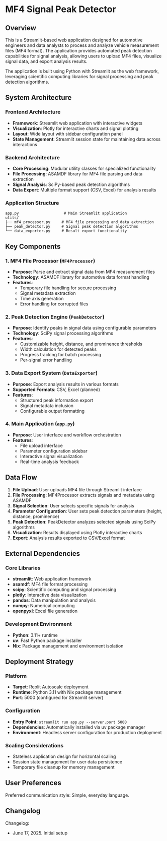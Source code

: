 # MF4 Signal Peak Detector

## Overview

This is a Streamlit-based web application designed for automotive engineers and data analysts to process and analyze vehicle measurement files (MF4 format). The application provides automated peak detection capabilities for signal analysis, allowing users to upload MF4 files, visualize signal data, and export analysis results.

The application is built using Python with Streamlit as the web framework, leveraging scientific computing libraries for signal processing and peak detection algorithms.

## System Architecture

### Frontend Architecture
- **Framework**: Streamlit web application with interactive widgets
- **Visualization**: Plotly for interactive charts and signal plotting
- **Layout**: Wide layout with sidebar configuration panel
- **State Management**: Streamlit session state for maintaining data across interactions

### Backend Architecture
- **Core Processing**: Modular utility classes for specialized functionality
- **File Processing**: ASAMDF library for MF4 file parsing and data extraction
- **Signal Analysis**: SciPy-based peak detection algorithms
- **Data Export**: Multiple format support (CSV, Excel) for analysis results

### Application Structure
```
app.py                    # Main Streamlit application
utils/
├── mf4_processor.py     # MF4 file processing and data extraction
├── peak_detector.py     # Signal peak detection algorithms
└── data_exporter.py     # Result export functionality
```

## Key Components

### 1. MF4 File Processor (`MF4Processor`)
- **Purpose**: Parse and extract signal data from MF4 measurement files
- **Technology**: ASAMDF library for automotive data format handling
- **Features**: 
  - Temporary file handling for secure processing
  - Signal metadata extraction
  - Time axis generation
  - Error handling for corrupted files

### 2. Peak Detection Engine (`PeakDetector`)
- **Purpose**: Identify peaks in signal data using configurable parameters
- **Technology**: SciPy signal processing algorithms
- **Features**:
  - Customizable height, distance, and prominence thresholds
  - Width calculation for detected peaks
  - Progress tracking for batch processing
  - Per-signal error handling

### 3. Data Export System (`DataExporter`)
- **Purpose**: Export analysis results in various formats
- **Supported Formats**: CSV, Excel (planned)
- **Features**:
  - Structured peak information export
  - Signal metadata inclusion
  - Configurable output formatting

### 4. Main Application (`app.py`)
- **Purpose**: User interface and workflow orchestration
- **Features**:
  - File upload interface
  - Parameter configuration sidebar
  - Interactive signal visualization
  - Real-time analysis feedback

## Data Flow

1. **File Upload**: User uploads MF4 file through Streamlit interface
2. **File Processing**: MF4Processor extracts signals and metadata using ASAMDF
3. **Signal Selection**: User selects specific signals for analysis
4. **Parameter Configuration**: User sets peak detection parameters (height, distance, prominence)
5. **Peak Detection**: PeakDetector analyzes selected signals using SciPy algorithms
6. **Visualization**: Results displayed using Plotly interactive charts
7. **Export**: Analysis results exported to CSV/Excel format

## External Dependencies

### Core Libraries
- **streamlit**: Web application framework
- **asamdf**: MF4 file format processing
- **scipy**: Scientific computing and signal processing
- **plotly**: Interactive data visualization
- **pandas**: Data manipulation and analysis
- **numpy**: Numerical computing
- **openpyxl**: Excel file generation

### Development Environment
- **Python**: 3.11+ runtime
- **uv**: Fast Python package installer
- **Nix**: Package management and environment isolation

## Deployment Strategy

### Platform
- **Target**: Replit Autoscale deployment
- **Runtime**: Python 3.11 with Nix package management
- **Port**: 5000 (configured for Streamlit server)

### Configuration
- **Entry Point**: `streamlit run app.py --server.port 5000`
- **Dependencies**: Automatically installed via uv package manager
- **Environment**: Headless server configuration for production deployment

### Scaling Considerations
- Stateless application design for horizontal scaling
- Session state management for user data persistence
- Temporary file cleanup for memory management

## User Preferences

Preferred communication style: Simple, everyday language.

## Changelog

Changelog:
- June 17, 2025. Initial setup